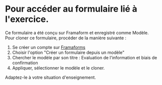# Pour accéder au formulaire lié à l'exercice. 

Ce formulaire a été conçu sur Framaform et enregistré comme Modèle. 
Pour cloner ce formulaire, procéder de la manière suivante : 

1. Se créer un compte sur [Framaforms](https://framaforms.org)
2. Choisir l'option "Créer un formulaire depuis un modèle"
3. Chercher le modèle par son titre : Evaluation de l'information et biais de confirmation
4. Appliquer, sélectionner le modèle et le cloner.

Adaptez-le à votre situation d'enseignement. 
